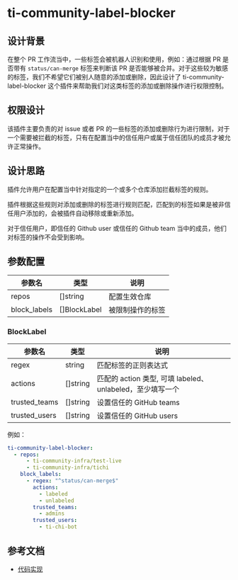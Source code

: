 # ti-community-label-blocker

## 设计背景 

在整个 PR 工作流当中，一些标签会被机器人识别和使用，例如：通过根据 PR 是否带有 `status/can-merge` 标签来判断该 PR 是否能够被合并。对于这些较为敏感的标签，我们不希望它们被别人随意的添加或删除，因此设计了 ti-community-label-blocker 这个插件来帮助我们对这类标签的添加或删除操作进行权限控制。

## 权限设计

该插件主要负责的对 issue 或者 PR 的一些标签的添加或删除行为进行限制，对于一个需要被拦截的标签，只有在配置当中的信任用户或属于信任团队的成员才被允许正常操作。

## 设计思路

插件允许用户在配置当中针对指定的一个或多个仓库添加拦截标签的规则。

插件根据这些规则对添加或删除的标签进行规则匹配，匹配到的标签如果是被非信任用户添加的，会被插件自动移除或重新添加。

对于信任用户，即信任的 Github user 或信任的 Github team 当中的成员，他们对标签的操作不会受到影响。

## 参数配置

| 参数名             | 类型         | 说明                                     |
| ----------------- | ------------ | --------------------------------------- |
| repos             | []string     | 配置生效仓库                              |
| block_labels      | []BlockLabel | 被限制操作的标签                           |

### BlockLabel

| 参数名               | 类型       | 说明                                                 |
| -------------------- | -------- | ---------------------------------------------------- |
| regex                | string   | 匹配标签的正则表达式                                    |
| actions              | []string | 匹配的 action 类型, 可填 labeled、unlabeled，至少填写一个 |
| trusted_teams        | []string | 设置信任的 GitHub teams                                |
| trusted_users        | []string | 设置信任的 GitHub users                                |

例如：

```yml
ti-community-label-blocker:
  - repos:
      - ti-community-infra/test-live
      - ti-community-infra/tichi
    block_labels:
      - regex: "^status/can-merge$"
        actions: 
          - labeled
          - unlabeled
        trusted_teams: 
          - admins
        trusted_users:
          - ti-chi-bot
```

## 参考文档

- [代码实现](https://github.com/ti-community-infra/tichi/tree/master/internal/pkg/externalplugins/labelblocker)
